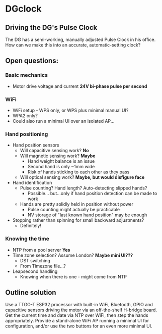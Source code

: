 # DGclock
## Driving the DG's Pulse Clock

The DG has a semi-working, manually adjusted Pulse Clock in his office. How can we make 
this into an accurate, automatic-setting clock?

## Open questions:
### Basic mechanics
* Motor drive voltage and current **24V bi-phase pulse per second**

### WiFi
* WiFi setup - WPS only, or WPS plus minimal manual UI?
* WPA2 only?
* Could also run a minimal UI over an isolated AP...

### Hand positioning
* Hand position sensors
  * Will capacitive sensing work? **No**
  * Will magnetic sensing work? **Maybe**
    * Hand weight balance is an issue
    * Second hand is only ~1mm wide
    * Risk of hands sticking to each other as they pass
  * Will optical sensing work? **Maybe, but would disfigure face**
* Hand identification
  * Pulse counting? Hand length?  Auto-detecting slipped hands? 
    * Possible... but...only if hand position detection can be made to work
  * Hands are pretty solidly held in position without power
    * Pulse counting might actually be practicable
    * NV storage of "last known hand position" may be enough
* Stopping rather than spinning for small backward adjustments?
  * Definitely!

### Knowing the time
* NTP from a pool server **Yes**
* Time zone selection? Assume London? **Maybe mini UI???**
  * DST switching
  * From Timezone file...?
* Leapsecond handling
  * Knowing when there is one - might come from NTP

## Outline solution

Use a TTGO-T ESP32 processor with built-in WiFi, Bluetooth, GPIO and capacitive sensors driving the motor via an off-the-shelf H-bridge board. Get the current time and date via NTP over WiFi, then step the hands appropriately. Provide a stand-alone WiFi AP running a minimal UI for configuration, and/or use the two buttons for an even more minimal UI.
